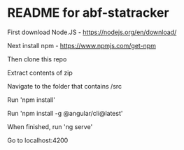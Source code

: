 # README for abf-statracker
First download Node.JS - https://nodejs.org/en/download/

Next install npm - https://www.npmjs.com/get-npm

Then clone this repo

Extract contents of zip

Navigate to the folder that contains /src

Run 'npm install'

Run 'npm install -g @angular/cli@latest'

When finished, run 'ng serve'

Go to localhost:4200
